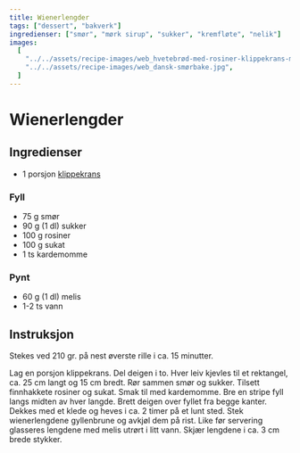 ```yaml
---
title: Wienerlengder
tags: ["dessert", "bakverk"]
ingredienser: ["smør", "mørk sirup", "sukker", "kremfløte", "nelik"]
images:
  [
    "../../assets/recipe-images/web_hvetebrød-med-rosiner-klippekrans-mandelfylte-smørboller-eplegjemmer.jpg",
    "../../assets/recipe-images/web_dansk-smørbake.jpg",
  ]
---
```


# Wienerlengder

## Ingredienser

- 1 porsjon [klippekrans](./klippekrans-2)

### Fyll

- 75 g smør
- 90 g (1 dl) sukker
- 100 g rosiner
- 100 g sukat
- 1 ts kardemomme

### Pynt

- 60 g (1 dl) melis
- 1-2 ts vann

## Instruksjon

Stekes ved 210 gr. på nest øverste rille i ca. 15 minutter.

Lag en porsjon klippekrans. Del deigen i to. Hver leiv kjevles til et rektangel, ca. 25 cm langt og 15 cm bredt. Rør sammen smør og sukker. Tilsett finnhakkete rosiner og sukat. Smak til med kardemomme. Bre en stripe fyll langs midten av hver langde. Brett deigen over fyllet fra begge kanter. Dekkes med et klede og heves i ca. 2 timer på et lunt sted. Stek wienerlengdene gyllenbrune og avkjøl dem på rist. Like før servering glasseres lengdene med melis utrørt i litt vann. Skjær lengdene i ca. 3 cm brede stykker.
